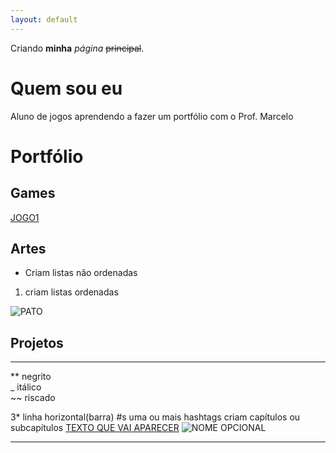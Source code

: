 ```yaml
---
layout: default
---
```


Criando **minha** _página_ ~~principal~~.

# Quem sou eu

Aluno de jogos aprendendo a fazer um portfólio com o Prof. Marcelo

# Portfólio

## Games

[JOGO1](link.github.io)

## Artes
* Criam listas não ordenadas 
1. criam listas ordenadas  

![PATO](http://www.stickaz.com/6627-7610-home/duck-toy.png)

## Projetos


* * *

** negrito  
_ itálico  
~~ riscado  

3* linha horizontal(barra)
#s uma ou mais hashtags criam capítulos ou subcapítulos
[TEXTO QUE VAI APARECER](link)
![NOME OPCIONAL](link)

* * *
